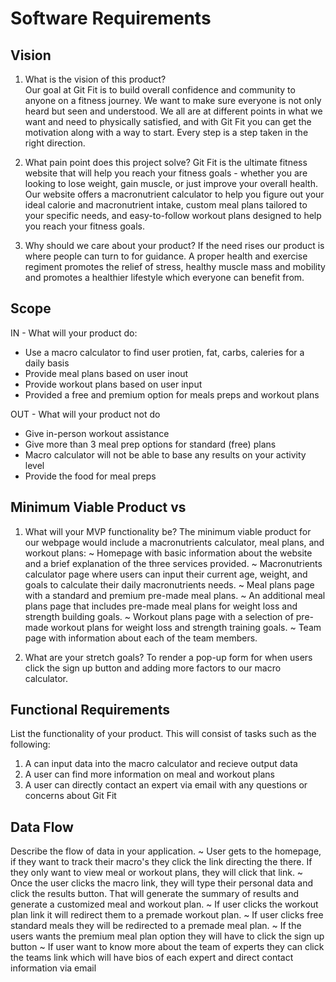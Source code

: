 # Software Requirements

## Vision
1. What is the vision of this product?  
  Our goal at Git Fit is to build overall confidence and community to anyone on a fitness journey. We want to make sure everyone is not only heard but seen and understood. We all are at different points in what we want and need to physically satisfied, and with Git Fit you can get the motivation along with a way to start. Every step is a step taken in the right direction.

2. What pain point does this project solve?
  Git Fit is the ultimate fitness website that will help you reach your fitness goals - whether you are looking to lose weight, gain muscle, or just improve your overall health. Our website offers a macronutrient calculator to help you figure out your ideal calorie and macronutrient intake, custom meal plans tailored to your specific needs, and easy-to-follow workout plans designed to help you reach your fitness goals.

3. Why should we care about your product?
  If the need rises our product is where people can turn to for guidance. A proper health and exercise regiment promotes the relief of stress, healthy muscle mass and mobility and promotes a healthier lifestyle which everyone can benefit from. 

## Scope
IN - What will your product do:
  - Use a macro calculator to find user protien, fat, carbs, caleries for a daily basis
  - Provide meal plans based on user inout
  - Provide workout plans based on user input 
  - Provided a free and premium option for meals preps and workout plans

OUT - What will your product not do
  - Give in-person workout assistance 
  - Give more than 3 meal prep options for standard (free) plans
  - Macro calculator will not be able to base any results on your activity level 
  - Provide the food for meal preps 

## Minimum Viable Product vs
1. What will your MVP functionality be?
    The minimum viable product for our webpage would include a macronutrients calculator, meal plans, and workout plans:
      ~ Homepage with basic information about the website and a brief explanation of the three services provided.
      ~ Macronutrients calculator page where users can input their current age, weight, and goals to calculate their daily macronutrients needs.
      ~ Meal plans page with a standard and premium pre-made meal plans.
      ~ An additional meal plans page that includes pre-made meal plans for weight loss and strength building goals.
      ~ Workout plans page with a selection of pre-made workout plans for weight loss and strength training goals.
      ~ Team page with information about each of the team members.

2. What are your stretch goals?
  To render a pop-up form for when users click the sign up button and adding more factors to our macro calculator.

## Functional Requirements
List the functionality of your product. This will consist of tasks such as the following:
  1. A can input data into the macro calculator and recieve output data
  2. A user can find more information on meal and workout plans
  3. A user can directly contact an expert via email with any questions or concerns about Git Fit

  ## Data Flow
  Describe the flow of data in your application.
    ~ User gets to the homepage, if they want to track their macro's they click the link directing the there. If they only want to view meal or workout plans, they will click that link.
    ~ Once the user clicks the macro link, they will type their personal data and click the results button. That will generate the summary of results and generate a customized meal and workout plan.
    ~ If user clicks the workout plan link it will redirect them to a premade workout plan. 
    ~ If user clicks free standard meals they will be redirected to a premade meal plan.
    ~ If the users wants the premium meal plan option they will have to click the sign up button 
    ~ If user want to know more about the team of experts they can click the teams link which will have bios of each expert and direct contact information via email 
